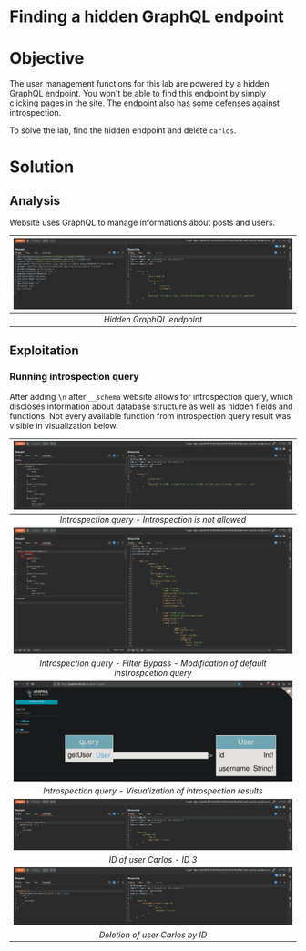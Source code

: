 # Finding a hidden GraphQL endpoint
# Objective
The user management functions for this lab are powered by a hidden GraphQL endpoint. You won't be able to find this endpoint by simply clicking pages in the site. The endpoint also has some defenses against introspection.

To solve the lab, find the hidden endpoint and delete `carlos`. 

# Solution
## Analysis
Website uses GraphQL to manage informations about posts and users.

|![](Images/image-10.png)|
|:--:| 
| *Hidden GraphQL endpoint* |

## Exploitation
### Running introspection query
After adding `\n` after `__schema` website allows for introspection query, which discloses information about database structure as well as hidden fields and functions. Not every available function from introspection query result was visible in visualization below.

|![](Images/image-12.png)|
|:--:| 
| *Introspection query - Introspection is not allowed* |
|![](Images/image-11.png)|
| *Introspection query - Filter Bypass - Modification of default instrospcetion query* |
|![](Images/image-13.png)|
| *Introspection query - Visualization of introspection results* |
|![](Images/image-14.png)|
| *ID of user Carlos - ID 3* |
|![](Images/image-15.png)|
| *Deletion of user Carlos by ID* |


